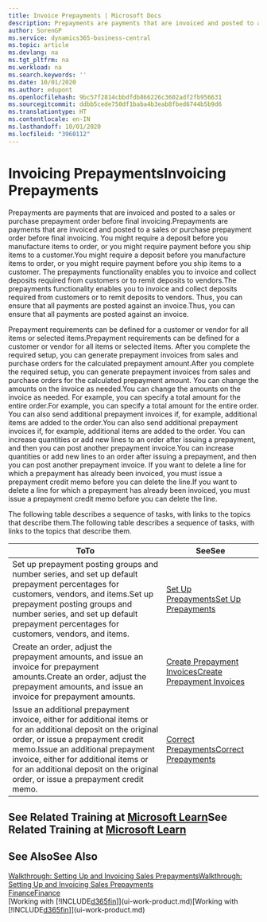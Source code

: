 ```yaml
---
title: Invoice Prepayments | Microsoft Docs
description: Prepayments are payments that are invoiced and posted to a sales or purchase prepayment order before final invoicing. You might require a deposit before you manufacture items to order, or you might require payment before you ship items to a customer. The prepayments functionality enables you to invoice and collect deposits required from customers or to remit deposits to vendors. Thus, you can ensure that all payments are posted against an invoice.
author: SorenGP
ms.service: dynamics365-business-central
ms.topic: article
ms.devlang: na
ms.tgt_pltfrm: na
ms.workload: na
ms.search.keywords: ''
ms.date: 10/01/2020
ms.author: edupont
ms.openlocfilehash: 9bc57f2814cbbdfdb866226c3602adf2fb956631
ms.sourcegitcommit: ddbb5cede750df1baba4b3eab8fbed6744b5b9d6
ms.translationtype: HT
ms.contentlocale: en-IN
ms.lasthandoff: 10/01/2020
ms.locfileid: "3960112"
---
```

# <a name="invoicing-prepayments"></a><span data-ttu-id="c5c6f-106">Invoicing Prepayments</span><span class="sxs-lookup"><span data-stu-id="c5c6f-106">Invoicing Prepayments</span></span>

<span data-ttu-id="c5c6f-107">Prepayments are payments that are invoiced and posted to a sales or purchase prepayment order before final invoicing.</span><span class="sxs-lookup"><span data-stu-id="c5c6f-107">Prepayments are payments that are invoiced and posted to a sales or purchase prepayment order before final invoicing.</span></span> <span data-ttu-id="c5c6f-108">You might require a deposit before you manufacture items to order, or you might require payment before you ship items to a customer.</span><span class="sxs-lookup"><span data-stu-id="c5c6f-108">You might require a deposit before you manufacture items to order, or you might require payment before you ship items to a customer.</span></span> <span data-ttu-id="c5c6f-109">The prepayments functionality enables you to invoice and collect deposits required from customers or to remit deposits to vendors.</span><span class="sxs-lookup"><span data-stu-id="c5c6f-109">The prepayments functionality enables you to invoice and collect deposits required from customers or to remit deposits to vendors.</span></span> <span data-ttu-id="c5c6f-110">Thus, you can ensure that all payments are posted against an invoice.</span><span class="sxs-lookup"><span data-stu-id="c5c6f-110">Thus, you can ensure that all payments are posted against an invoice.</span></span>  

 <span data-ttu-id="c5c6f-111">Prepayment requirements can be defined for a customer or vendor for all items or selected items.</span><span class="sxs-lookup"><span data-stu-id="c5c6f-111">Prepayment requirements can be defined for a customer or vendor for all items or selected items.</span></span> <span data-ttu-id="c5c6f-112">After you complete the required setup, you can generate prepayment invoices from sales and purchase orders for the calculated prepayment amount.</span><span class="sxs-lookup"><span data-stu-id="c5c6f-112">After you complete the required setup, you can generate prepayment invoices from sales and purchase orders for the calculated prepayment amount.</span></span> <span data-ttu-id="c5c6f-113">You can change the amounts on the invoice as needed.</span><span class="sxs-lookup"><span data-stu-id="c5c6f-113">You can change the amounts on the invoice as needed.</span></span> <span data-ttu-id="c5c6f-114">For example, you can specify a total amount for the entire order.</span><span class="sxs-lookup"><span data-stu-id="c5c6f-114">For example, you can specify a total amount for the entire order.</span></span> <span data-ttu-id="c5c6f-115">You can also send additional prepayment invoices if, for example, additional items are added to the order.</span><span class="sxs-lookup"><span data-stu-id="c5c6f-115">You can also send additional prepayment invoices if, for example, additional items are added to the order.</span></span> <span data-ttu-id="c5c6f-116">You can increase quantities or add new lines to an order after issuing a prepayment, and then you can post another prepayment invoice.</span><span class="sxs-lookup"><span data-stu-id="c5c6f-116">You can increase quantities or add new lines to an order after issuing a prepayment, and then you can post another prepayment invoice.</span></span> <span data-ttu-id="c5c6f-117">If you want to delete a line for which a prepayment has already been invoiced, you must issue a prepayment credit memo before you can delete the line.</span><span class="sxs-lookup"><span data-stu-id="c5c6f-117">If you want to delete a line for which a prepayment has already been invoiced, you must issue a prepayment credit memo before you can delete the line.</span></span>  

 <span data-ttu-id="c5c6f-118">The following table describes a sequence of tasks, with links to the topics that describe them.</span><span class="sxs-lookup"><span data-stu-id="c5c6f-118">The following table describes a sequence of tasks, with links to the topics that describe them.</span></span>

|<span data-ttu-id="c5c6f-119">**To**</span><span class="sxs-lookup"><span data-stu-id="c5c6f-119">**To**</span></span>|<span data-ttu-id="c5c6f-120">**See**</span><span class="sxs-lookup"><span data-stu-id="c5c6f-120">**See**</span></span>|  
|------------|-------------|  
|<span data-ttu-id="c5c6f-121">Set up prepayment posting groups and number series, and set up default prepayment percentages for customers, vendors, and items.</span><span class="sxs-lookup"><span data-stu-id="c5c6f-121">Set up prepayment posting groups and number series, and set up default prepayment percentages for customers, vendors, and items.</span></span>|[<span data-ttu-id="c5c6f-122">Set Up Prepayments</span><span class="sxs-lookup"><span data-stu-id="c5c6f-122">Set Up Prepayments</span></span>](finance-set-up-prepayments.md)|
|<span data-ttu-id="c5c6f-123">Create an order, adjust the prepayment amounts, and issue an invoice for prepayment amounts.</span><span class="sxs-lookup"><span data-stu-id="c5c6f-123">Create an order, adjust the prepayment amounts, and issue an invoice for prepayment amounts.</span></span>|[<span data-ttu-id="c5c6f-124">Create Prepayment Invoices</span><span class="sxs-lookup"><span data-stu-id="c5c6f-124">Create Prepayment Invoices</span></span>](finance-how-to-create-prepayment-invoices.md)|  
|<span data-ttu-id="c5c6f-125">Issue an additional prepayment invoice, either for additional items or for an additional deposit on the original order, or issue a prepayment credit memo.</span><span class="sxs-lookup"><span data-stu-id="c5c6f-125">Issue an additional prepayment invoice, either for additional items or for an additional deposit on the original order, or issue a prepayment credit memo.</span></span>|[<span data-ttu-id="c5c6f-126">Correct Prepayments</span><span class="sxs-lookup"><span data-stu-id="c5c6f-126">Correct Prepayments</span></span>](finance-how-to-correct-prepayments.md)|  

## <a name="see-related-training-at-microsoft-learn"></a><span data-ttu-id="c5c6f-127">See Related Training at [Microsoft Learn](/learn/modules/prepayment-invoices-dynamics-365-business-central/index)</span><span class="sxs-lookup"><span data-stu-id="c5c6f-127">See Related Training at [Microsoft Learn](/learn/modules/prepayment-invoices-dynamics-365-business-central/index)</span></span>

## <a name="see-also"></a><span data-ttu-id="c5c6f-128">See Also</span><span class="sxs-lookup"><span data-stu-id="c5c6f-128">See Also</span></span>

[<span data-ttu-id="c5c6f-129">Walkthrough: Setting Up and Invoicing Sales Prepayments</span><span class="sxs-lookup"><span data-stu-id="c5c6f-129">Walkthrough: Setting Up and Invoicing Sales Prepayments</span></span>](walkthrough-setting-up-and-invoicing-sales-prepayments.md)  
[<span data-ttu-id="c5c6f-130">Finance</span><span class="sxs-lookup"><span data-stu-id="c5c6f-130">Finance</span></span>](finance.md)  
<span data-ttu-id="c5c6f-131">[Working with [!INCLUDE[d365fin](includes/d365fin_md.md)]](ui-work-product.md)</span><span class="sxs-lookup"><span data-stu-id="c5c6f-131">[Working with [!INCLUDE[d365fin](includes/d365fin_md.md)]](ui-work-product.md)</span></span>  
